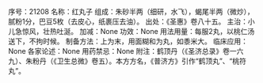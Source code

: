 序号：21208
名称：红丸子
组成：朱砂半两（细研，水飞），蝎尾半两（微炒），腻粉1分，巴豆5枚（去皮心，纸裹压去油）。
出处：《圣惠》卷八十五。
主治：小儿急惊风，壮热吐涎。
加减：None
功效：None
用法用量：每服2丸，以桃仁汤送下，不拘时候。
制备方法：上为末，用面糊和为丸，如黍米大。
临床应用：None
各家论述：None
用药禁忌：None
附注：鹤顶丹（《圣济总录》卷一六九）、朱粉丹（《卫生总微》卷五）。本方方名，《普济方》引作“鹤顶丸”、“桃符丸”。
